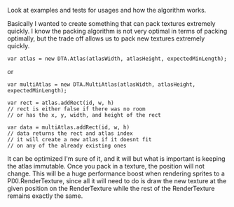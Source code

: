Look at examples and tests for usages and how the algorithm works.

Basically I wanted to create something that can pack textures
extremely quickly. I know the packing algorithm is not very optimal 
in terms of packing optimally, but the trade off allows us to pack 
new textures extremely quickly. 

    var atlas = new DTA.Atlas(atlasWidth, atlasHeight, expectedMinLength);

or 

    var multiAtlas = new DTA.MultiAtlas(atlasWidth, atlasHeight, expectedMinLength);

    var rect = atlas.addRect(id, w, h)
    // rect is either false if there was no room
    // or has the x, y, width, and height of the rect
    
    var data = multiAtlas.addRect(id, w, h)
    // data returns the rect and atlas index 
    // it will create a new atlas if it doesnt fit
    // on any of the already existing ones

It can be optimized I'm sure of it, and it will but what 
is important is keeping the atlas immutable. Once you pack 
in a texture, the position will not change. This will be a huge
performance boost when rendering sprites to a PIXI.RenderTexture,
since all it will need to do is draw
the new texture at the given position on the RenderTexture
while the rest of the RenderTexture remains exactly the same.
